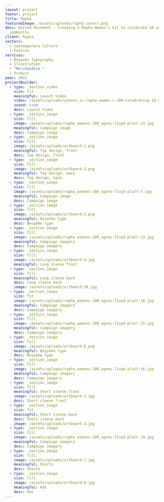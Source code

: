 ```yaml
---
layout: project
footer: project
title: Rapha
featuredImage: /assets/uploads/rapha_coverr.png
desc: United Movement - Creating a Rapha Women's kit to celebrate 10 years of
  community
client: Rapha
sectors:
  - Contemporary Culture
  - Fashion
services:
  - Bespoke Typography
  - Illustration
  - "Merchandise "
  - Product
year: 2022
projectBuilder:
  - type: _section_video
    size: fit
    meaningful: Launch Video
    video: /assets/uploads/y2mate.is-rapha-women-s-100-celebrating-10-years-wu1tniirhlw-1080p-1655515920055-1-.mp4
    sound: true
    desc: Launch Video
  - type: _section_image
    size: fill
    image: /assets/uploads/rapha_womens-100_agnes-lloyd-platt-23.jpg
    meaningful: Campaign image
    desc: Campaign image
  - type: _section_image
    size: fill
    image: /assets/uploads/artboard-1.png
    meaningful: Top design, front
    desc: Top design, front
  - type: _section_image
    size: fill
    image: /assets/uploads/artboard-2.png
    meaningful: Top design, back
    desc: Top design, back
  - type: _section_image
    size: fill
    image: /assets/uploads/rapha_womens-100_agnes-lloyd-platt-7.jpg
    meaningful: Campaign image
    desc: Campaign image
  - type: _section_image
    size: fill
    image: /assets/uploads/artboard-5.png
    meaningful: Bespoke type
    desc: Bespoke type
  - type: _section_image
    size: fill
    image: /assets/uploads/rapha_womens-100_agnes-lloyd-platt-13.jpg
    meaningful: Campaign imagery
    desc: Campaign imagery
  - type: _section_image
    size: fill
    image: /assets/uploads/artboard-9.jpg
    meaningful: Long sleeve front
  - type: _section_image
    size: fill
    meaningful: Long sleeve back
    desc: Long sleeve back
    image: /assets/uploads/artboard-10.jpg
  - type: _section_image
    size: fit
    image: /assets/uploads/rapha_womens-100_agnes-lloyd-platt-18.jpg
    meaningful: Campaign imagery
    desc: Campaign imagery
  - type: _section_image
    size: fill
    image: /assets/uploads/rapha_womens-100_agnes-lloyd-platt-25.jpg
    meaningful: Campaign imagery
    desc: Campaign imagery
  - type: _section_image
    size: fill
    image: /assets/uploads/artboard-6.png
    meaningful: Bespoke type
    desc: Bespoke type
  - type: _section_image
    size: fill
    image: /assets/uploads/rapha_womens-100_agnes-lloyd-platt-16.jpg
    meaningful: Campaign imagery
    desc: Campaign imagery
  - type: _section_image
    size: fill
    meaningful: Short sleeve front
    image: /assets/uploads/artboard-3.jpg
    desc: Short sleeve front
  - type: _section_image
    size: fit
    meaningful: Short sleeve back
    desc: Short sleeve back
    image: /assets/uploads/artboard-4.jpg
  - type: _section_image
    size: fill
    image: /assets/uploads/rapha_womens-100_agnes-lloyd-platt-19.jpg
    meaningful: Campaign imagery
    desc: Campaign imagery
  - type: _section_image
    size: fill
    image: /assets/uploads/artboard-7.jpg
    meaningful: Shorts
    desc: Shorts
  - type: _section_image
    size: fill
    image: /assets/uploads/artboard-8.jpg
    meaningful: Hat
    desc: Hat
---
```

